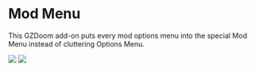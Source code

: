 <!--
SPDX-FileCopyrightText: 2022 Alexander Kromm <mmaulwurff@gmail.com>
SPDX-License-Identifier: CC0-1.0
-->

# Mod Menu

This GZDoom add-on puts every mod options menu into the special Mod Menu instead
of cluttering Options Menu.

<img src="https://imgur.com/JC1Vspn.png"/>

<img src="https://imgur.com/CG1Hqun.png"/>
